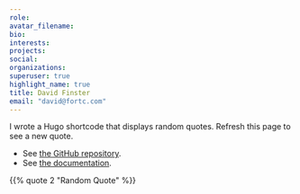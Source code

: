 ```yaml
---
role: 
avatar_filename:
bio: 
interests:
projects:
social:
organizations:
superuser: true
highlight_name: true
title: David Finster
email: "david@fortc.com"
---
```


I wrote a Hugo shortcode that displays random quotes. Refresh this page to see a new quote.

* See [the GitHub repository](https://github.com/dfinster/hugo-random-quotes).
* See [the documentation](https://dev.to/dfinster/random-quotes-for-hugo-19md).

{{% quote 2 "Random Quote" %}}
